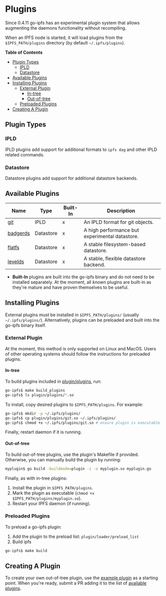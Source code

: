 # Plugins

Since 0.4.11 go-ipfs has an experimental plugin system that allows augmenting
the daemons functionality without recompiling.

When an IPFS node is started, it will load plugins from the `$IPFS_PATH/plugins`
directory (by default `~/.ipfs/plugins`).

**Table of Contents**

- [Plugin Types](#plugin-types)
    - [IPLD](#ipld)
    - [Datastore](#datastore)
- [Available Plugins](#available-plugins)
- [Installing Plugins](#installing-plugins)
    - [External Plugin](#external-plugin)
        - [In-tree](#in-tree)
        - [Out-of-tree](#out-of-tree)
    - [Preloaded Plugins](#preloaded-plugins)
- [Creating A Plugin](#creating-a-plugin)

## Plugin Types

### IPLD

IPLD plugins add support for additional formats to `ipfs dag` and other IPLD
related commands.

### Datastore

Datastore plugins add support for additional datastore backends.

## Available Plugins

| Name                                                                            | Type      | Built-In | Description                                    |
|---------------------------------------------------------------------------------|-----------|----------|------------------------------------------------|
| [git](https://github.com/ipfs/go-ipfs/tree/master/plugin/plugins/git)           | IPLD      | x        | An IPLD format for git objects.                |
| [badgerds](https://github.com/ipfs/go-ipfs/tree/master/plugin/plugins/badgerds) | Datastore | x        | A high performance but experimental datastore. |
| [flatfs](https://github.com/ipfs/go-ipfs/tree/master/plugin/plugins/flatfs)     | Datastore | x        | A stable filesystem-based datastore.           |
| [levelds](https://github.com/ipfs/go-ipfs/tree/master/plugin/plugins/levelds)   | Datastore | x        | A stable, flexible datastore backend.          |

* **Built-In** plugins are built into the go-ipfs binary and do not need to be
  installed separately. At the moment, all *known* plugins are built-in as
  they're mature and have proven themselves to be useful.

## Installing Plugins

External plugins must be installed in `$IPFS_PATH/plugins/` (usually
`~/.ipfs/plugins/`). Alternatively, plugins can be preloaded and built into the
go-ipfs binary itself.

### External Plugin

At the moment, this method is only supported on Linux and MacOS. Users of other
operating systems should follow the instructions for preloaded plugins.

#### In-tree

To build plugins included in
[plugin/plugins](https://github.com/ipfs/go-ipfs/tree/master/plugin/plugins),
run:

```bash
go-ipfs$ make build_plugins
go-ipfs$ ls plugin/plugins/*.so
```

To install, copy desired plugins to `$IPFS_PATH/plugins`. For example:

```bash
go-ipfs$ mkdir -p ~/.ipfs/plugins/
go-ipfs$ cp plugin/plugins/git.so ~/.ipfs/plugins/
go-ipfs$ chmod +x ~/.ipfs/plugins/git.so # ensure plugin is executable
```

Finally, restart daemon if it is running.

#### Out-of-tree

To build out-of-tree plugins, use the plugin's Makefile if provided. Otherwise,
you can manually build the plugin by running:

```bash
myplugin$ go build -buildmode=plugin -i -o myplugin.so myplugin.go
```

Finally, as with in-tree plugins:

1. Install the plugin in `$IPFS_PATH/plugins`.
2. Mark the plugin as executable (`chmod +x $IPFS_PATH/plugins/myplugin.so`).
3. Restart your IPFS daemon (if running).

### Preloaded Plugins

To preload a go-ipfs plugin:

1. Add the plugin to the preload list: `plugin/loader/preload_list`
2. Build ipfs
```bash
go-ipfs$ make build
```

## Creating A Plugin

To create your own out-of-tree plugin, use the [example
plugin](https://github.com/ipfs/go-ipfs-example-plugin/) as a starting point.
When you're ready, submit a PR adding it to the list of [available
plugins](#available-plugins).
